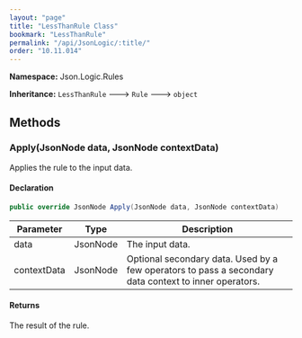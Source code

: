 ```yaml
---
layout: "page"
title: "LessThanRule Class"
bookmark: "LessThanRule"
permalink: "/api/JsonLogic/:title/"
order: "10.11.014"
---
```

**Namespace:** Json.Logic.Rules

**Inheritance:**
`LessThanRule`
 🡒 
`Rule`
 🡒 
`object`


## Methods

### Apply(JsonNode data, JsonNode contextData)

Applies the rule to the input data.

#### Declaration

```c#
public override JsonNode Apply(JsonNode data, JsonNode contextData)
```

| Parameter | Type | Description |
|---|---|---|
| data | JsonNode | The input data. |
| contextData | JsonNode | Optional secondary data.  Used by a few operators to pass a secondary     data context to inner operators. |


#### Returns

The result of the rule.

